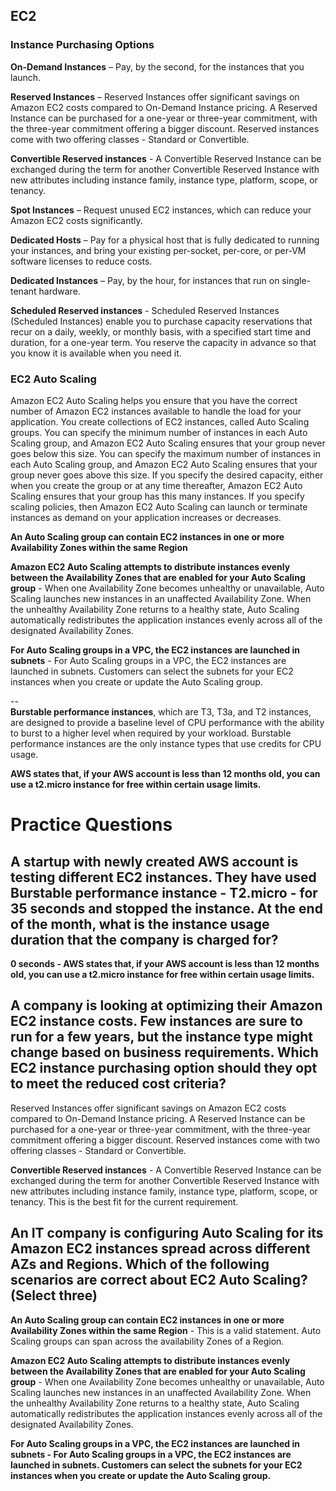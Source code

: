 ## EC2

### Instance Purchasing Options

**On-Demand Instances** – Pay, by the second, for the instances that you launch.

**Reserved Instances** – Reserved Instances offer significant savings on Amazon EC2 costs compared to On-Demand Instance pricing. A Reserved Instance can be purchased for a one-year or three-year commitment, with the three-year commitment offering a bigger discount. Reserved instances come with two offering classes - Standard or Convertible.

**Convertible Reserved instances** - A Convertible Reserved Instance can be exchanged during the term for another Convertible Reserved Instance with new attributes including instance family, instance type, platform, scope, or tenancy. 

**Spot Instances** – Request unused EC2 instances, which can reduce your Amazon EC2 costs significantly.

**Dedicated Hosts** – Pay for a physical host that is fully dedicated to running your instances, and bring your existing per-socket, per-core, or per-VM software licenses to reduce costs.

**Dedicated Instances** – Pay, by the hour, for instances that run on single-tenant hardware.

**Scheduled Reserved instances** - Scheduled Reserved Instances (Scheduled Instances) enable you to purchase capacity reservations that recur on a daily, weekly, or monthly basis, with a specified start time and duration, for a one-year term. You reserve the capacity in advance so that you know it is available when you need it.

### EC2 Auto Scaling 

Amazon EC2 Auto Scaling helps you ensure that you have the correct number of Amazon EC2 instances available to handle the load for your application. You create collections of EC2 instances, called Auto Scaling groups. You can specify the minimum number of instances in each Auto Scaling group, and Amazon EC2 Auto Scaling ensures that your group never goes below this size. You can specify the maximum number of instances in each Auto Scaling group, and Amazon EC2 Auto Scaling ensures that your group never goes above this size. If you specify the desired capacity, either when you create the group or at any time thereafter, Amazon EC2 Auto Scaling ensures that your group has this many instances. If you specify scaling policies, then Amazon EC2 Auto Scaling can launch or terminate instances as demand on your application increases or decreases.

**An Auto Scaling group can contain EC2 instances in one or more Availability Zones within the same Region**

**Amazon EC2 Auto Scaling attempts to distribute instances evenly between the Availability Zones that are enabled for your Auto Scaling group** - When one Availability Zone becomes unhealthy or unavailable, Auto Scaling launches new instances in an unaffected Availability Zone. When the unhealthy Availability Zone returns to a healthy state, Auto Scaling automatically redistributes the application instances evenly across all of the designated Availability Zones.

**For Auto Scaling groups in a VPC, the EC2 instances are launched in subnets** - For Auto Scaling groups in a VPC, the EC2 instances are launched in subnets. Customers can select the subnets for your EC2 instances when you create or update the Auto Scaling group.

--<br>
**Burstable performance instances**, which are T3, T3a, and T2 instances, are designed to provide a baseline level of CPU performance with the ability to burst to a higher level when required by your workload. Burstable performance instances are the only instance types that use credits for CPU usage.

**AWS states that, if your AWS account is less than 12 months old, you can use a t2.micro instance for free within certain usage limits.**

# Practice Questions 

## A startup with newly created AWS account is testing different EC2 instances. They have used Burstable performance instance - T2.micro - for 35 seconds and stopped the instance. At the end of the month, what is the instance usage duration that the company is charged for?

**0 seconds - AWS states that, if your AWS account is less than 12 months old, you can use a t2.micro instance for free within certain usage limits.**

## A company is looking at optimizing their Amazon EC2 instance costs. Few instances are sure to run for a few years, but the instance type might change based on business requirements. Which EC2 instance purchasing option should they opt to meet the reduced cost criteria?

Reserved Instances offer significant savings on Amazon EC2 costs compared to On-Demand Instance pricing. A Reserved Instance can be purchased for a one-year or three-year commitment, with the three-year commitment offering a bigger discount. Reserved instances come with two offering classes - Standard or Convertible.

**Convertible Reserved instances** - A Convertible Reserved Instance can be exchanged during the term for another Convertible Reserved Instance with new attributes including instance family, instance type, platform, scope, or tenancy. This is the best fit for the current requirement.

## An IT company is configuring Auto Scaling for its Amazon EC2 instances spread across different AZs and Regions. Which of the following scenarios are  correct about EC2 Auto Scaling? (Select three)

**An Auto Scaling group can contain EC2 instances in one or more Availability Zones within the same Region** - This is a valid statement. Auto Scaling groups can span across the availability Zones of a Region.

**Amazon EC2 Auto Scaling attempts to distribute instances evenly between the Availability Zones that are enabled for your Auto Scaling group** - When one Availability Zone becomes unhealthy or unavailable, Auto Scaling launches new instances in an unaffected Availability Zone. When the unhealthy Availability Zone returns to a healthy state, Auto Scaling automatically redistributes the application instances evenly across all of the designated Availability Zones.

**For Auto Scaling groups in a VPC, the EC2 instances are launched in subnets - For Auto Scaling groups in a VPC, the EC2 instances are launched in subnets. Customers can select the subnets for your EC2 instances when you create or update the Auto Scaling group.**


